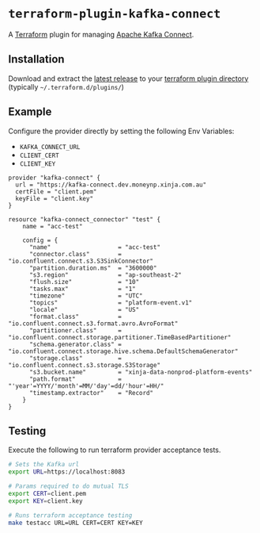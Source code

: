 # `terraform-plugin-kafka-connect`

A [Terraform][1] plugin for managing [Apache Kafka Connect][2].

## Installation

Download and extract the [latest
release](https://github.com/razbomi/terraform-provider-kafka-connect/releases/latest) to
your [terraform plugin directory][third-party-plugins] (typically `~/.terraform.d/plugins/`)

## Example

Configure the provider directly by setting the following Env Variables:
*  `KAFKA_CONNECT_URL` 
*  `CLIENT_CERT` 
*  `CLIENT_KEY`
```hcl
provider "kafka-connect" {
  url = "https://kafka-connect.dev.moneynp.xinja.com.au"
  certFile = "client.pem"
  keyFile = "client.key"
}

resource "kafka-connect_connector" "test" {
	name = "acc-test"
	
	config = {
	  "name"                   = "acc-test"
	  "connector.class"        = "io.confluent.connect.s3.S3SinkConnector"
	  "partition.duration.ms"  = "3600000"
	  "s3.region"              = "ap-southeast-2"
	  "flush.size"             = "10"
	  "tasks.max"              = "1"
	  "timezone"               = "UTC"
	  "topics"                 = "platform-event.v1"
	  "locale"                 = "US"
	  "format.class"           = "io.confluent.connect.s3.format.avro.AvroFormat"
	  "partitioner.class"      = "io.confluent.connect.storage.partitioner.TimeBasedPartitioner"
	  "schema.generator.class" = "io.confluent.connect.storage.hive.schema.DefaultSchemaGenerator"
	  "storage.class"          = "io.confluent.connect.s3.storage.S3Storage"
	  "s3.bucket.name"         = "xinja-data-nonprod-platform-events"
	  "path.format"            = "'year'=YYYY/'month'=MM/'day'=dd/'hour'=HH/"
	  "timestamp.extractor"    = "Record"
	}
}
```

## Testing

Execute the following to run terraform provider acceptance tests.
```sh
# Sets the Kafka url
export URL=https://localhost:8083

# Params required to do mutual TLS
export CERT=client.pem
export KEY=client.key

# Runs terraform acceptance testing
make testacc URL=URL CERT=CERT KEY=KEY
```
[1]: https://www.terraform.io
[2]: https://kafka.apache.org/documentation/#connect
[third-party-plugins]: https://www.terraform.io/docs/configuration/providers.html#third-party-plugins
